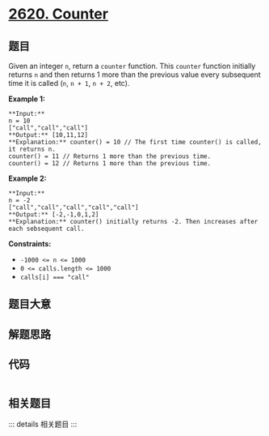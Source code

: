# [2620. Counter](https://leetcode.com/problems/counter)

## 题目

Given an integer `n`, return a `counter` function. This `counter` function
initially returns `n` and then returns 1 more than the previous value every
subsequent time it is called (`n`, `n + 1`, `n + 2`, etc).



**Example 1:**

    
    
    **Input:** 
    n = 10 
    ["call","call","call"]
    **Output:** [10,11,12]
    **Explanation:** counter() = 10 // The first time counter() is called, it returns n.
    counter() = 11 // Returns 1 more than the previous time.
    counter() = 12 // Returns 1 more than the previous time.
    

**Example 2:**

    
    
    **Input:** 
    n = -2
    ["call","call","call","call","call"]
    **Output:** [-2,-1,0,1,2]
    **Explanation:** counter() initially returns -2. Then increases after each sebsequent call.
    



**Constraints:**

  * `-1000 <= n <= 1000`
  * `0 <= calls.length <= 1000`
  * `calls[i] === "call"`


## 题目大意

## 解题思路

## 代码

```javascript

```

## 相关题目

::: details 相关题目
:::
